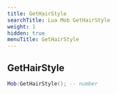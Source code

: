```yaml
---
title: GetHairStyle
searchTitle: Lua Mob GetHairStyle
weight: 1
hidden: true
menuTitle: GetHairStyle
---
```

## GetHairStyle
```lua
Mob:GetHairStyle(); -- number
```